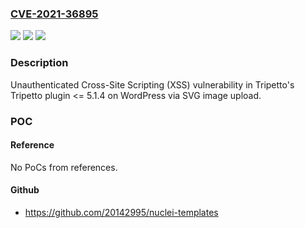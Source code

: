 ### [CVE-2021-36895](https://cve.mitre.org/cgi-bin/cvename.cgi?name=CVE-2021-36895)
![](https://img.shields.io/static/v1?label=Product&message=Tripetto%20(WordPress%20plugin)&color=blue)
![](https://img.shields.io/static/v1?label=Version&message=%3C%3D%205.1.4%3C%3D%205.1.4%20&color=brighgreen)
![](https://img.shields.io/static/v1?label=Vulnerability&message=CWE-79%20Cross-site%20Scripting%20(XSS)&color=brighgreen)

### Description

Unauthenticated Cross-Site Scripting (XSS) vulnerability in Tripetto's Tripetto plugin <= 5.1.4 on WordPress via SVG image upload.

### POC

#### Reference
No PoCs from references.

#### Github
- https://github.com/20142995/nuclei-templates

